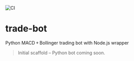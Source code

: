 ![CI](https://github.com/matboone/trade-bot/actions/workflows/ci.yml/badge.svg)
# trade-bot
Python MACD + Bollinger trading bot with Node.js wrapper
> Initial scaffold – Python bot coming soon.
